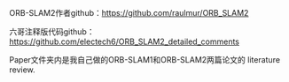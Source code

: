 ORB-SLAM2作者github：https://github.com/raulmur/ORB_SLAM2

六哥注释版代码github：https://github.com/electech6/ORB_SLAM2_detailed_comments

Paper文件夹内是我自己做的ORB-SLAM1和ORB-SLAM2两篇论文的 literature review.
